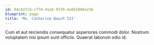 ```yaml
---
id: 04c827cb-cf74-41a8-9f39-4a9b1096e236
blueprint: page
title: 'Ms. Catharine Bauch III'
---
```

Cum et aut reiciendis consequatur asperiores commodi dolor. Nostrum voluptatem nisi ipsum sunt officiis. Quaerat laborum odio id.
